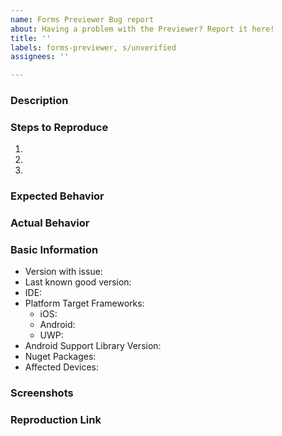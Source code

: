 ```yaml
---
name: Forms Previewer Bug report
about: Having a problem with the Previewer? Report it here!
title: ''
labels: forms-previewer, s/unverified
assignees: ''

---
```


<!-- Bug report best practices: https://github.com/xamarin/Xamarin.Forms/wiki/Submitting-Issues -->

### Description

### Steps to Reproduce

1. 
2. 
3. 

### Expected Behavior

### Actual Behavior

### Basic Information

- Version with issue:
- Last known good version:
- IDE:
- Platform Target Frameworks: <!-- All that apply -->
  - iOS:  <!-- The version of the iOS SDK you are compiling against, e.g. 11.1 -->
  - Android: <!-- The version of the Android SDK you are compiling against, e.g. 7.1 --> 
  - UWP:  <!-- The version of the UWP SDK you are compiling against, e.g. 16299 --> 
- Android Support Library Version: <!-- if applicable -->
- Nuget Packages:
- Affected Devices:

### Screenshots

<!-- If the issue is a visual issue, please include screenshots showing the problem if possible -->

### Reproduction Link

<!-- Please upload or provide a link to a reproduction case -->

